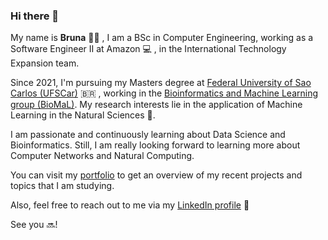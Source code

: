 ### Hi there 👋
My name is **Bruna** 🙆‍♀️ , I am a BSc in Computer Engineering, working as a Software Engineer II at Amazon 💻 , in the International Technology Expansion team. 

Since 2021, I'm pursuing my Masters degree at [Federal University of Sao Carlos (UFSCar)](https://www.ufscar.br/) 🇧🇷 , working in the [Bioinformatics and Machine Learning group (BioMaL)](http://www.biomal.ufscar.br/). My research interests lie in the application of Machine Learning in the Natural Sciences 🌱.

I am passionate and continuously learning about Data Science and Bioinformatics. Still, I am really looking forward to learning more about Computer Networks and Natural Computing.

You can visit my [portfolio](http://bzamith.github.io/) to get an overview of my recent projects and topics that I am studying.

Also, feel free to reach out to me via my [LinkedIn profile](https://www.linkedin.com/in/bruna-zamith/) 💬

See you 🔜!

<!--
**bzamith/bzamith** is a ✨ _special_ ✨ repository because its `README.md` (this file) appears on your GitHub profile.

Here are some ideas to get you started:

- 🔭 I’m currently working on ...
- 🌱 I’m currently learning ...
- 👯 I’m looking to collaborate on ...
- 🤔 I’m looking for help with ...
- 💬 Ask me about ...
- 📫 How to reach me: ...
- 😄 Pronouns: ...
- ⚡ Fun fact: ...
-->
